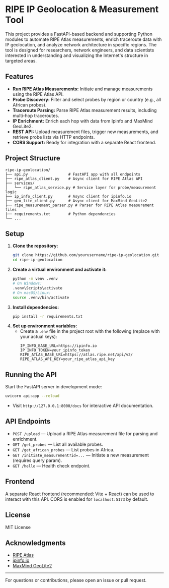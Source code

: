 # RIPE IP Geolocation & Measurement Tool

This project provides a FastAPI-based backend and supporting Python modules to automate RIPE Atlas measurements, enrich traceroute data with IP geolocation, and analyze network architecture in specific regions. The tool is designed for researchers, network engineers, and data scientists interested in understanding and visualizing the Internet's structure in targeted areas.

## Features
- **Run RIPE Atlas Measurements:** Initiate and manage measurements using the RIPE Atlas API.
- **Probe Discovery:** Filter and select probes by region or country (e.g., all African probes).
- **Traceroute Parsing:** Parse RIPE Atlas measurement results, including multi-hop traceroutes.
- **IP Enrichment:** Enrich each hop with data from Ipinfo and MaxMind GeoLite2.
- **REST API:** Upload measurement files, trigger new measurements, and retrieve probe lists via HTTP endpoints.
- **CORS Support:** Ready for integration with a separate React frontend.

## Project Structure
```
ripe-ip-geolocation/
├── api.py                  # FastAPI app with all endpoints
├── ripe_atlas_client.py    # Async client for RIPE Atlas API
├── services/
│   └── ripe_atlas_service.py # Service layer for probe/measurement logic
├── ip_info_client.py       # Async client for ipinfo.io
├── geo_lite_client.py      # Async client for MaxMind GeoLite2
├── ripe_measurement_parser.py # Parser for RIPE Atlas measurement files
├── requirements.txt        # Python dependencies
└── ...
```

## Setup
1. **Clone the repository:**
   ```sh
   git clone https://github.com/yourusername/ripe-ip-geolocation.git
   cd ripe-ip-geolocation
   ```
2. **Create a virtual environment and activate it:**
   ```sh
   python -m venv .venv
   # On Windows:
   .venv\Scripts\activate
   # On macOS/Linux:
   source .venv/bin/activate
   ```
3. **Install dependencies:**
   ```sh
   pip install -r requirements.txt
   ```
4. **Set up environment variables:**
   - Create a `.env` file in the project root with the following (replace with your actual keys):
     ```env
     IP_INFO_BASE_URL=https://ipinfo.io
     IP_INFO_TOKEN=your_ipinfo_token
     RIPE_ATLAS_BASE_URL=https://atlas.ripe.net/api/v2/
     RIPE_ATLAS_API_KEY=your_ripe_atlas_api_key
     ```

## Running the API
Start the FastAPI server in development mode:
```sh
uvicorn api:app --reload
```
- Visit `http://127.0.0.1:8000/docs` for interactive API documentation.

## API Endpoints
- `POST /upload` — Upload a RIPE Atlas measurement file for parsing and enrichment.
- `GET /get_probes` — List all available probes.
- `GET /get_african_probes` — List probes in Africa.
- `GET /initiate_measurement?id=...` — Initiate a new measurement (requires query param).
- `GET /hello` — Health check endpoint.

## Frontend
A separate React frontend (recommended: Vite + React) can be used to interact with this API. CORS is enabled for `localhost:5173` by default.

## License
MIT License

## Acknowledgments
- [RIPE Atlas](https://atlas.ripe.net/)
- [ipinfo.io](https://ipinfo.io/)
- [MaxMind GeoLite2](https://dev.maxmind.com/geoip/geolite2-free-geolocation-data)

---
For questions or contributions, please open an issue or pull request.
